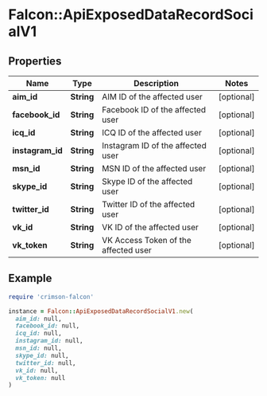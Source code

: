 # Falcon::ApiExposedDataRecordSocialV1

## Properties

| Name | Type | Description | Notes |
| ---- | ---- | ----------- | ----- |
| **aim_id** | **String** | AIM ID of the affected user | [optional] |
| **facebook_id** | **String** | Facebook ID of the affected user | [optional] |
| **icq_id** | **String** | ICQ ID of the affected user | [optional] |
| **instagram_id** | **String** | Instagram ID of the affected user | [optional] |
| **msn_id** | **String** | MSN ID of the affected user | [optional] |
| **skype_id** | **String** | Skype ID of the affected user | [optional] |
| **twitter_id** | **String** | Twitter ID of the affected user | [optional] |
| **vk_id** | **String** | VK ID of the affected user | [optional] |
| **vk_token** | **String** | VK Access Token of the affected user | [optional] |

## Example

```ruby
require 'crimson-falcon'

instance = Falcon::ApiExposedDataRecordSocialV1.new(
  aim_id: null,
  facebook_id: null,
  icq_id: null,
  instagram_id: null,
  msn_id: null,
  skype_id: null,
  twitter_id: null,
  vk_id: null,
  vk_token: null
)
```


